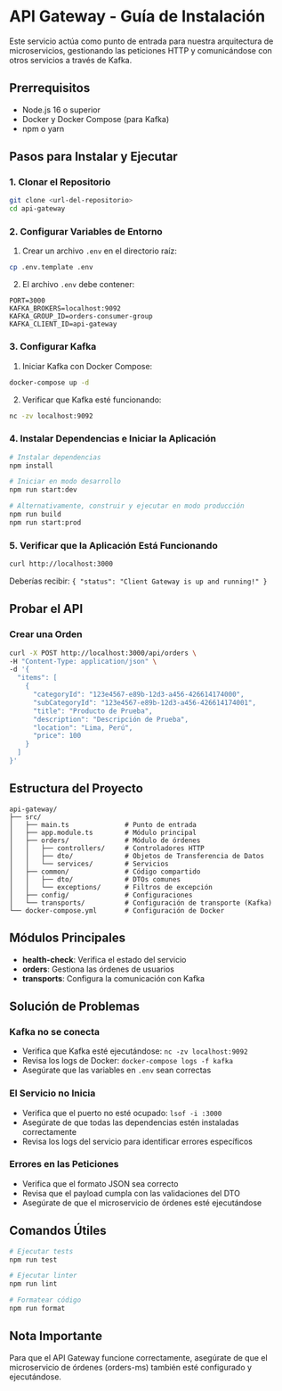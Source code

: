 # API Gateway - Guía de Instalación

Este servicio actúa como punto de entrada para nuestra arquitectura de microservicios, gestionando las peticiones HTTP y comunicándose con otros servicios a través de Kafka.

## Prerrequisitos

- Node.js 16 o superior
- Docker y Docker Compose (para Kafka)
- npm o yarn

## Pasos para Instalar y Ejecutar

### 1. Clonar el Repositorio

```bash
git clone <url-del-repositorio>
cd api-gateway
```

### 2. Configurar Variables de Entorno

1. Crear un archivo `.env` en el directorio raíz:

```bash
cp .env.template .env
```

2. El archivo `.env` debe contener:

```env
PORT=3000
KAFKA_BROKERS=localhost:9092
KAFKA_GROUP_ID=orders-consumer-group
KAFKA_CLIENT_ID=api-gateway
```

### 3. Configurar Kafka

1. Iniciar Kafka con Docker Compose:

```bash
docker-compose up -d
```

2. Verificar que Kafka esté funcionando:

```bash
nc -zv localhost:9092
```

### 4. Instalar Dependencias e Iniciar la Aplicación

```bash
# Instalar dependencias
npm install

# Iniciar en modo desarrollo
npm run start:dev

# Alternativamente, construir y ejecutar en modo producción
npm run build
npm run start:prod
```

### 5. Verificar que la Aplicación Está Funcionando

```bash
curl http://localhost:3000
```

Deberías recibir: `{ "status": "Client Gateway is up and running!" }`

## Probar el API

### Crear una Orden

```bash
curl -X POST http://localhost:3000/api/orders \
-H "Content-Type: application/json" \
-d '{
  "items": [
    {
      "categoryId": "123e4567-e89b-12d3-a456-426614174000",
      "subCategoryId": "123e4567-e89b-12d3-a456-426614174001",
      "title": "Producto de Prueba",
      "description": "Descripción de Prueba",
      "location": "Lima, Perú",
      "price": 100
    }
  ]
}'
```

## Estructura del Proyecto

```
api-gateway/
├── src/
│   ├── main.ts              # Punto de entrada
│   ├── app.module.ts        # Módulo principal
│   ├── orders/              # Módulo de órdenes
│   │   ├── controllers/     # Controladores HTTP
│   │   ├── dto/             # Objetos de Transferencia de Datos
│   │   └── services/        # Servicios
│   ├── common/              # Código compartido
│   │   ├── dto/             # DTOs comunes
│   │   └── exceptions/      # Filtros de excepción
│   ├── config/              # Configuraciones
│   └── transports/          # Configuración de transporte (Kafka)
└── docker-compose.yml       # Configuración de Docker
```

## Módulos Principales

- **health-check**: Verifica el estado del servicio
- **orders**: Gestiona las órdenes de usuarios
- **transports**: Configura la comunicación con Kafka

## Solución de Problemas

### Kafka no se conecta
- Verifica que Kafka esté ejecutándose: `nc -zv localhost:9092`
- Revisa los logs de Docker: `docker-compose logs -f kafka`
- Asegúrate que las variables en `.env` sean correctas

### El Servicio no Inicia
- Verifica que el puerto no esté ocupado: `lsof -i :3000`
- Asegúrate de que todas las dependencias estén instaladas correctamente
- Revisa los logs del servicio para identificar errores específicos

### Errores en las Peticiones
- Verifica que el formato JSON sea correcto
- Revisa que el payload cumpla con las validaciones del DTO
- Asegúrate de que el microservicio de órdenes esté ejecutándose

## Comandos Útiles

```bash
# Ejecutar tests
npm run test

# Ejecutar linter
npm run lint

# Formatear código
npm run format
```

## Nota Importante

Para que el API Gateway funcione correctamente, asegúrate de que el microservicio de órdenes (orders-ms) también esté configurado y ejecutándose.